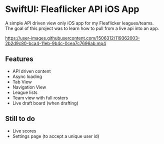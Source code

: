 # SwiftUI: Fleaflicker API iOS App
A simple API driven view only iOS app for my Fleaflicker leagues/teams. The goal of this project was to learn how to pull from a live api into an app.

https://user-images.githubusercontent.com/1506312/119362003-2b2d9c80-bca4-11eb-9b4c-0cea7c7696ab.mp4

## Features

- API driven content
- Async loading
- Tab View
- Navigation View
- League lists
- Team view with full rosters
- Live draft board (when drafting)

## Still to do

- Live scores
- Settings page (to accept a unique user id)
